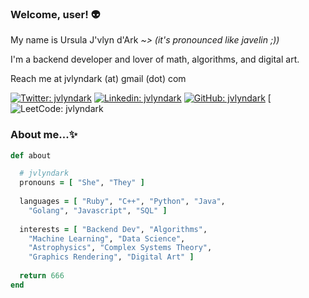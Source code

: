### Welcome, user! 👽

<p>My name is Ursula J'vlyn d'Ark
<em> ~> (it's pronounced like javelin ;))</em></p>
<p>I'm a backend developer and lover of math, algorithms, and digital art.</p>
<p>Reach me at jvlyndark (at) gmail (dot) com</p>


[![Twitter: jvlyndark](https://img.shields.io/twitter/follow/jvlyndark?style=social)](https://twitter.com/jvlyndark)
[![Linkedin: jvlyndark](https://img.shields.io/badge/-jvlyndark-blue?style=flat-square&logo=Linkedin&logoColor=white&link=https://www.linkedin.com/in/jvlyndark/)](https://www.linkedin.com/in/jvlyndark/)
[![GitHub: jvlyndark](https://img.shields.io/github/followers/jvlyndark?label=follow%20%40jvlyndark&style=social)](https://github.com/jvlyndark)
[![LeetCode: jvlyndark](https://leetcode.com/jvlyndark/)

### About me...✨

```ruby
def about

  # jvlyndark
  pronouns = [ "She", "They" ]
  
  languages = [ "Ruby", "C++", "Python", "Java", 
    "Golang", "Javascript", "SQL" ]
    
  interests = [ "Backend Dev", "Algorithms",
    "Machine Learning", "Data Science",
    "Astrophysics", "Complex Systems Theory", 
    "Graphics Rendering", "Digital Art" ]
  
  return 666
end
```
